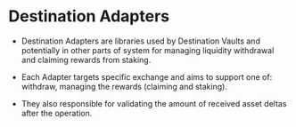 # Destination Adapters

-   Destination Adapters are libraries used by Destination Vaults and potentially in other parts of system for managing liquidity withdrawal and claiming rewards from staking.

-   Each Adapter targets specific exchange and aims to support one of: withdraw, managing the rewards (claiming and staking).

-   They also responsible for validating the amount of received asset deltas after the operation.
